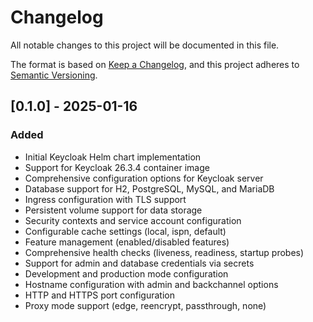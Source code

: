 # Changelog

All notable changes to this project will be documented in this file.

The format is based on [Keep a Changelog](https://keepachangelog.com/en/1.0.0/),
and this project adheres to [Semantic Versioning](https://semver.org/spec/v2.0.0.html).

## [0.1.0] - 2025-01-16

### Added

- Initial Keycloak Helm chart implementation
- Support for Keycloak 26.3.4 container image
- Comprehensive configuration options for Keycloak server
- Database support for H2, PostgreSQL, MySQL, and MariaDB
- Ingress configuration with TLS support
- Persistent volume support for data storage
- Security contexts and service account configuration
- Configurable cache settings (local, ispn, default)
- Feature management (enabled/disabled features)
- Comprehensive health checks (liveness, readiness, startup probes)
- Support for admin and database credentials via secrets
- Development and production mode configuration
- Hostname configuration with admin and backchannel options
- HTTP and HTTPS port configuration
- Proxy mode support (edge, reencrypt, passthrough, none)